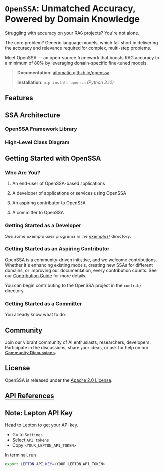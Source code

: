<!-- markdownlint-disable MD013 -->

# `OpenSSA`: Unmatched Accuracy, Powered by Domain Knowledge

Struggling with accuracy on your RAG projects? You're not alone.

The core problem? Generic language models, which fall short in delivering the accuracy and relevance required for complex, multi-step problems.

Meet OpenSSA — an open-source framework that boosts RAG accuracy to a minimum of 80% by leveraging domain-specific fine-tuned models.

> __Documentation__: [aitomatic.github.io/openssa](https://aitomatic.github.io/openssa)
>
> __Installation__: `pip install openssa` _(Python 3.12)_

## Features

## SSA Architecture

### OpenSSA Framework Library

### High-Level Class Diagram

## Getting Started with OpenSSA

### Who Are You?

1. An end-user of OpenSSA-based applications

2. A developer of applications or services using OpenSSA

3. An aspiring contributor to OpenSSA

4. A committer to OpenSSA

### Getting Started as a Developer

See some example user programs in the [examples/](./examples/) directory.

### Getting Started as an Aspiring Contributor

OpenSSA is a community-driven initiative, and we welcome contributions. Whether it's enhancing existing models, creating new SSAs for different domains, or improving our documentation, every contribution counts. See our [Contribution Guide](../CONTRIBUTING.md) for more details.

You can begin contributing to the OpenSSA project in the `contrib/` directory.

### Getting Started as a Committer

You already know what to do.

## Community

Join our vibrant community of AI enthusiasts, researchers, developers.  Participate in the discussions, share your ideas, or ask for help on our [Community Discussions](https://github.com/aitomatic/openssa/discussions).

## License

OpenSSA is released under the [Apache 2.0 License](LICENSE.md).

## [API References](modules)

## Note: Lepton API Key

Head to [Lepton](https://dashboard.lepton.ai/) to get your API key.

- Go to `Settings`
- Select `API tokens`
- Copy `<YOUR_LEPTON_API_TOKEN>`

In terminal, run

```bash
export LEPTON_API_KEY=<YOUR_LEPTON_API_TOKEN>
```
